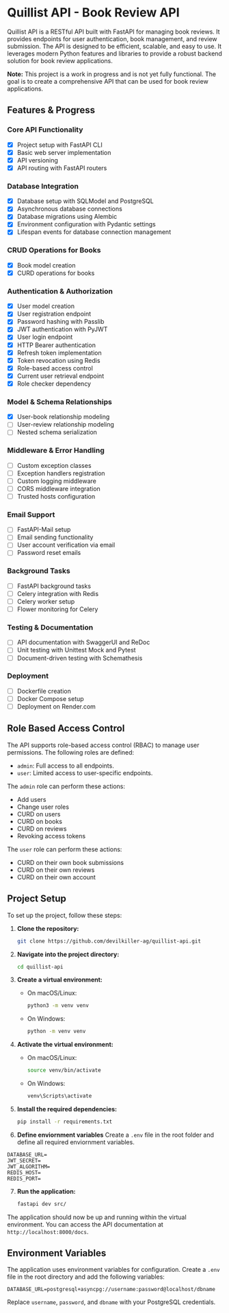 # Quillist API - Book Review API

Quillist API is a RESTful API built with FastAPI for managing book reviews. It provides endpoints for user authentication, book management, and review submission. The API is designed to be efficient, scalable, and easy to use. It leverages modern Python features and libraries to provide a robust backend solution for book review applications.

**Note:** This project is a work in progress and is not yet fully functional. The goal is to create a comprehensive API that can be used for book review applications.

## Features & Progress

### Core API Functionality

- [x] Project setup with FastAPI CLI
- [x] Basic web server implementation
- [x] API versioning
- [x] API routing with FastAPI routers

### Database Integration

- [x] Database setup with SQLModel and PostgreSQL
- [x] Asynchronous database connections
- [x] Database migrations using Alembic
- [x] Environment configuration with Pydantic settings
- [x] Lifespan events for database connection management

### CRUD Operations for Books

- [x] Book model creation
- [x] CURD operations for books

### Authentication & Authorization

- [x] User model creation
- [x] User registration endpoint
- [x] Password hashing with Passlib
- [x] JWT authentication with PyJWT
- [x] User login endpoint
- [x] HTTP Bearer authentication
- [x] Refresh token implementation
- [x] Token revocation using Redis
- [x] Role-based access control
- [x] Current user retrieval endpoint
- [x] Role checker dependency

### Model & Schema Relationships

- [x] User-book relationship modeling
- [ ] User-review relationship modeling
- [ ] Nested schema serialization

### Middleware & Error Handling

- [ ] Custom exception classes
- [ ] Exception handlers registration
- [ ] Custom logging middleware
- [ ] CORS middleware integration
- [ ] Trusted hosts configuration

### Email Support

- [ ] FastAPI-Mail setup
- [ ] Email sending functionality
- [ ] User account verification via email
- [ ] Password reset emails

### Background Tasks

- [ ] FastAPI background tasks
- [ ] Celery integration with Redis
- [ ] Celery worker setup
- [ ] Flower monitoring for Celery

### Testing & Documentation

- [ ] API documentation with SwaggerUI and ReDoc
- [ ] Unit testing with Unittest Mock and Pytest
- [ ] Document-driven testing with Schemathesis

### Deployment

- [ ] Dockerfile creation
- [ ] Docker Compose setup
- [ ] Deployment on Render.com

## Role Based Access Control

The API supports role-based access control (RBAC) to manage user permissions. The following roles are defined:

- `admin`: Full access to all endpoints.
- `user`: Limited access to user-specific endpoints.

The `admin` role can perform these actions:

- Add users
- Change user roles
- CURD on users
- CURD on books
- CURD on reviews
- Revoking access tokens

The `user` role can perform these actions:

- CURD on their own book submissions
- CURD on their own reviews
- CURD on their own account

## Project Setup

To set up the project, follow these steps:

1. **Clone the repository:**

   ```bash
   git clone https://github.com/devilkiller-ag/quillist-api.git
   ```

2. **Navigate into the project directory:**

   ```bash
   cd quillist-api
   ```

3. **Create a virtual environment:**

   - On macOS/Linux:
     ```bash
     python3 -m venv venv
     ```
   - On Windows:
     ```bash
     python -m venv venv
     ```

4. **Activate the virtual environment:**

   - On macOS/Linux:
     ```bash
     source venv/bin/activate
     ```
   - On Windows:
     ```bash
     venv\Scripts\activate
     ```

5. **Install the required dependencies:**

   ```bash
   pip install -r requirements.txt
   ```

6. **Define enviornment variables**
   Create a `.env` file in the root folder and define all required enviornment variables.

```
DATABASE_URL=
JWT_SECRET=
JWT_ALGORITHM=
REDIS_HOST=
REDIS_PORT=
```

7. **Run the application:**
   ```bash
   fastapi dev src/
   ```

The application should now be up and running within the virtual environment.
You can access the API documentation at `http://localhost:8000/docs`.

## Environment Variables

The application uses environment variables for configuration. Create a `.env` file in the root directory and add the following variables:

```env
DATABASE_URL=postgresql+asyncpg://username:password@localhost/dbname
```

Replace `username`, `password`, and `dbname` with your PostgreSQL credentials.
